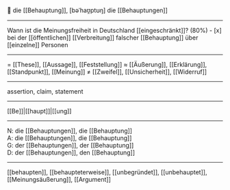 🔴 die [[Behauptung]], [bəˈhaʊ̯ptʊŋ]
die [[Behauptungen]]

---
 Wann ist die Meinungsfreiheit in Deutschland [[eingeschränkt]]? (80%)
	- [x] bei der [[öffentlichen]] [[Verbreitung]] falscher [[Behauptung]] über [[einzelne]] Personen

---
= [[These]], [[Aussage]], [[Feststellung]]
≈ [[Äußerung]], [[Erklärung]], [[Standpunkt]], [[Meinung]]
≠ [[Zweifel]], [[Unsicherheit]], [[Widerruf]]

---
assertion, claim, statement

---
[[Be]]|[[haupt]]|[[ung]]

---
N: die [[Behauptungen]], die [[Behauptung]]  
A: die [[Behauptungen]], die [[Behauptung]]  
G: der [[Behauptungen]], der [[Behauptung]]  
D: der [[Behauptungen]], den [[Behauptung]]  

---
[[behaupten]], [[behaupteterweise]], [[unbegründet]], [[unbehauptet]], [[Meinungsäußerung]], [[Argument]]